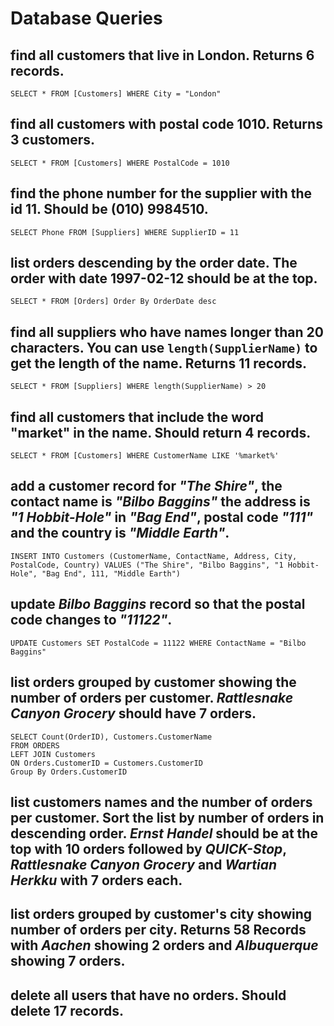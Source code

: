 # Database Queries

## find all customers that live in London. Returns 6 records.
    SELECT * FROM [Customers] WHERE City = "London"
## find all customers with postal code 1010. Returns 3 customers.
    SELECT * FROM [Customers] WHERE PostalCode = 1010
## find the phone number for the supplier with the id 11. Should be (010) 9984510.
    SELECT Phone FROM [Suppliers] WHERE SupplierID = 11
## list orders descending by the order date. The order with date 1997-02-12 should be at the top.
    SELECT * FROM [Orders] Order By OrderDate desc
## find all suppliers who have names longer than 20 characters. You can use `length(SupplierName)` to get the length of the name. Returns 11 records.
    SELECT * FROM [Suppliers] WHERE length(SupplierName) > 20
## find all customers that include the word "market" in the name. Should return 4 records.
    SELECT * FROM [Customers] WHERE CustomerName LIKE '%market%'
## add a customer record for _"The Shire"_, the contact name is _"Bilbo Baggins"_ the address is _"1 Hobbit-Hole"_ in _"Bag End"_, postal code _"111"_ and the country is _"Middle Earth"_.
    INSERT INTO Customers (CustomerName, ContactName, Address, City, PostalCode, Country) VALUES ("The Shire", "Bilbo Baggins", "1 Hobbit-Hole", "Bag End", 111, "Middle Earth")
## update _Bilbo Baggins_ record so that the postal code changes to _"11122"_.
    UPDATE Customers SET PostalCode = 11122 WHERE ContactName = "Bilbo Baggins"
## list orders grouped by customer showing the number of orders per customer. _Rattlesnake Canyon Grocery_ should have 7 orders.
    SELECT Count(OrderID), Customers.CustomerName
    FROM ORDERS
    LEFT JOIN Customers
    ON Orders.CustomerID = Customers.CustomerID
    Group By Orders.CustomerID
## list customers names and the number of orders per customer. Sort the list by number of orders in descending order. _Ernst Handel_ should be at the top with 10 orders followed by _QUICK-Stop_, _Rattlesnake Canyon Grocery_ and _Wartian Herkku_ with 7 orders each.

## list orders grouped by customer's city showing number of orders per city. Returns 58 Records with _Aachen_ showing 2 orders and _Albuquerque_ showing 7 orders.

## delete all users that have no orders. Should delete 17 records.
